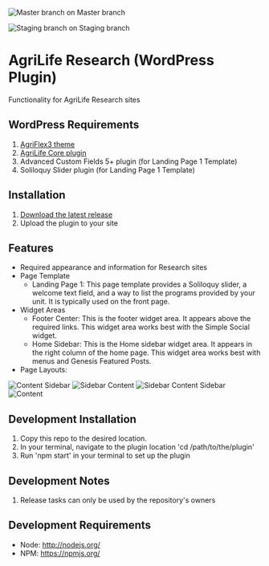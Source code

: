 ![Master branch](https://codeship.com/projects/da0906d0-0f20-0134-9705-3a660a5bed18/status?branch=master) on Master branch

![Staging branch](https://codeship.com/projects/da0906d0-0f20-0134-9705-3a660a5bed18/status?branch=staging) on Staging branch

# AgriLife Research (WordPress Plugin)

Functionality for AgriLife Research sites

## WordPress Requirements

1. [AgriFlex3 theme](https://github.com/agrilife/agriflex3)
2. [AgriLife Core plugin](https://github.com/agrilife/agrilife-core)
3. Advanced Custom Fields 5+ plugin (for Landing Page 1 Template)
4. Soliloquy Slider plugin (for Landing Page 1 Template)

## Installation

1. [Download the latest release](https://github.com/AgriLife/agrilife-research/releases/latest)
2. Upload the plugin to your site

## Features

* Required appearance and information for Research sites
* Page Template
    * Landing Page 1: This page template provides a Soliloquy slider, a welcome text field, and a way to list the programs provided by your unit. It is typically used on the front page.
* Widget Areas
    * Footer Center: This is the footer widget area. It appears above the required links. This widget area works best with the Simple Social widget.
    * Home Sidebar: This is the Home sidebar widget area. It appears in the right column of the home page. This widget area works best with menus and Genesis Featured Posts.
* Page Layouts:

![Content Sidebar](http://agrilife.org/wp-content/themes/genesis/lib/admin/images/layouts/cs.gif)
![Sidebar Content](http://agrilife.org/wp-content/themes/genesis/lib/admin/images/layouts/sc.gif)
![Sidebar Content Sidebar](http://agrilife.org/wp-content/themes/genesis/lib/admin/images/layouts/scs.gif)
![Content](http://agrilife.org/wp-content/themes/genesis/lib/admin/images/layouts/c.gif)

## Development Installation

1. Copy this repo to the desired location.
2. In your terminal, navigate to the plugin location 'cd /path/to/the/plugin'
3. Run 'npm start' in your terminal to set up the plugin

## Development Notes

1. Release tasks can only be used by the repository's owners

## Development Requirements

* Node: http://nodejs.org/
* NPM: https://npmjs.org/
